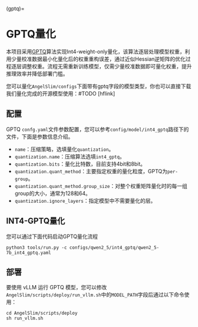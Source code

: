 (gptq)=

# GPTQ量化

本项目采用[GPTQ](https://arxiv.org/abs/2210.17323)算法实现Int4-weight-only量化，该算法逐层处理模型权重，利用少量校准数据最小化量化后的权重重构误差，通过近似Hessian逆矩阵的优化过程逐层调整权重。流程无需重新训练模型，仅需少量校准数据即可量化权重，提升推理效率并降低部署门槛。


您可以量化`AngelSlim/configs`下面带有gptq字段的模型类型，你也可以直接下载我们量化完成的开源模型使用：#TODO [hflink]

## 配置

GPTQ `confg.yaml`文件参数配置，您可以参考`config/model/int4_gptq`路径下的文件，下面是参数信息介绍。


- `name`：压缩策略，选填量化`quantization`。
- `quantization.name`：压缩算法选填`int4_gptq`。
- `quantization.bits`：量化比特数，目前支持4bit和8bit。
- `quantization.quant_method`：主要指定权重的量化粒度，GPTQ为`per-group`。
- `quantization.quant_method.group_size`：对整个权重矩阵量化时的每一组group的大小，通常为128和64。
- `quantization.ignore_layers`：指定模型中不需要量化的层。

## INT4-GPTQ量化

您可以通过下面代码启动GPTQ量化流程
```shell
python3 tools/run.py -c configs/qwen2_5/int4_gptq/qwen2_5-7b_int4_gptq.yaml
```

## 部署
要使用 vLLM 运行 GPTQ 模型，您可以修改`AngelSlim/scripts/deploy/run_vllm.sh`中的`MODEL_PATH`字段后通过以下命令使用：

```shell
cd AngelSlim/scripts/deploy
sh run_vllm.sh
```
